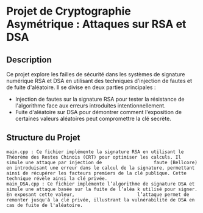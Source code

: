 # Projet de Cryptographie Asymétrique : Attaques sur RSA et DSA

## Description

Ce projet explore les failles de sécurité dans les systèmes de signature numérique RSA et DSA en utilisant des techniques d'injection de fautes et de fuite d'aléatoire. Il se divise en deux parties principales :

  + Injection de fautes sur la signature RSA pour tester la résistance de l'algorithme face aux erreurs introduites intentionnellement.
  + Fuite d'aléatoire sur DSA pour démontrer comment l'exposition de certaines valeurs aléatoires peut compromettre la clé secrète.
    
## Structure du Projet

    main.cpp : Ce fichier implémente la signature RSA en utilisant le Théorème des Restes Chinois (CRT) pour optimiser les calculs. Il simule une attaque par injection de                   faute (Bellcore) en introduisant une erreur dans le calcul de la signature, permettant ainsi de récupérer les facteurs premiers de la clé publique. Cette                     technique révèle ainsi la clé privée.
    main_DSA.cpp : Ce fichier implémente l’algorithme de signature DSA et simule une attaque basée sur la fuite de l’aléa k utilisé pour signer. En exposant cette valeur,                       l’attaque permet de remonter jusqu'à la clé privée, illustrant la vulnérabilité de DSA en cas de fuite de l'aléatoire.

